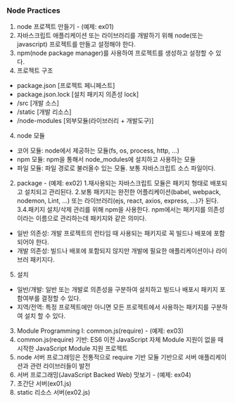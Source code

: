 ### Node Practices
01. node 프로젝트 만들기 - (예제: ex01)
1. 자바스크립트 애플리케이션 또는 라이브러리를 개발하기 위해 node(또는        javascript) 프로젝트를 만들고 설정해야 한다.
2. npm(node package manager)를 사용하여 프로젝트를 생성하고 설정할 수 있다.
3. 프로젝트 구조
- package.json [프로젝트 페니페스트]
- package.json.lock [설치 패키지 의존성 lock]
- /src [개발 소스]
- /static [개발 리소스]
- /node-modules [외부모듈(라이브러리 + 개발도구)]
4. node 모듈
- 코어 모듈: node에서 제공하는 모듈(fs, os, process, http, ...)
- npm 모듈: npm을 통해서 node_modules에 설치하고 사용하는 모듈
- 파일 모듈: 파일 경로로 불러올수 있는 모듈. 보통 자바스크립트 소스 파일이다.
02. package - (예제: ex02)
1.재사용되는 자바스크립트 모듈은 패키지 형태로 배포되고 설치되고 관리된다.
2.보통 패키지는 완전한 어플리케이션(babel, webpack, nodemon, Lint, ...) 또는 라이브러리(ejs, react, axios, express, ...)가 된다.
3.4.패키지 설치/삭제 관리를 위해 npm을 사용한다.
npm에서는 패키지를 의존성이라는 이름으로 관리하는데 패키지와 같은 의미다.
- 일반 의존성: 개발 프로젝트의 런타임 때 사용되는 패키지로 꼭 빌드나 배포에 포함되어야 한다.
- 개발 의존성: 빌드나 배포에 포함되지 않지만 개발에 필요한 애플리케이션이나 라이브러 패키지다.
5. 설치
- 일반/개발: 일반 또는 개발로 의존성을 구분하여 설치하고 빌드나 배포시 패키지 포함여부를 결정할 수 있다.
- 지역/전역: 특정 프로젝트에만 아니면 모든 프로젝트에서 사용하는 패키지를 구분하여 설치 할 수 있다.
03. Module Programming I: common.js(require) - (예제: ex03)
1. common.js(require) 기반: ES6 이전 JavaScript 자체 Module 지원이 없을 때 시작한 JavaScript Module 지원 프로젝트
2. node 서버 프로그래밍은 전통적으로 require 기반 모듈 기반으로 서버 애플리케이션과 관련 라이브러들이 발전
04. 서버 프로그래밍(JavaScript Backed Web) 맛보기 - (예제: ex04)
1. 초간단 서버(ex01.js)
2. static 리소스 서버(ex02.js)